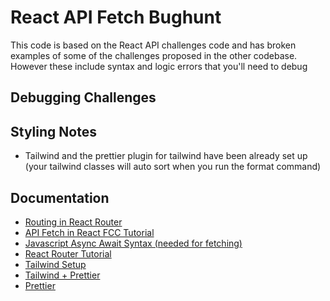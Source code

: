 # React API Fetch Bughunt

This code is based on the React API challenges code and has broken examples of some of the challenges proposed in the other codebase. However these include syntax and logic errors that you'll need to debug

## Debugging Challenges

## Styling Notes

- Tailwind and the prettier plugin for tailwind have been already set up (your tailwind classes will auto sort when you run the format command)

## Documentation

- [Routing in React Router](https://reactrouter.com/start/library/routing)
- [API Fetch in React FCC Tutorial](https://www.freecodecamp.org/news/how-to-fetch-api-data-in-react/)
- [Javascript Async Await Syntax (needed for fetching)](https://developer.mozilla.org/en-US/docs/Web/JavaScript/Reference/Statements/async_function)
- [React Router Tutorial](https://www.robinwieruch.de/react-router/)
- [Tailwind Setup](https://tailwindcss.com/docs/installation/framework-guides/react-router)
- [Tailwind + Prettier](https://tailwindcss.com/blog/automatic-class-sorting-with-prettier)
- [Prettier](https://prettier.io/)
